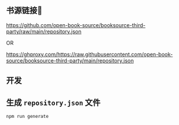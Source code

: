 ## 书源链接🔗

https://github.com/open-book-source/booksource-third-party/raw/main/repository.json

OR

https://ghproxy.com/https://raw.githubusercontent.com/open-book-source/booksource-third-party/main/repository.json


## 开发

## 生成 `repository.json` 文件

```shell
npm run generate
```